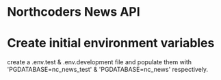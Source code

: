 # Northcoders News API


# Create initial environment variables
create a .env.test & .env.development file and populate them with 'PGDATABASE=nc_news_test' & 'PGDATABASE=nc_news' respectively.
